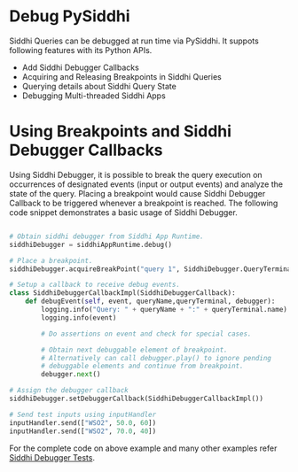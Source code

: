# Debug PySiddhi

Siddhi Queries can be debugged at run time via PySiddhi. 
It suppots following features with its Python APIs.

* Add Siddhi Debugger Callbacks
* Acquiring and Releasing Breakpoints in Siddhi Queries
* Querying details about Siddhi Query State
* Debugging Multi-threaded Siddhi Apps

# Using Breakpoints and Siddhi Debugger Callbacks
Using Siddhi Debugger, it is possible to break the query execution on occurrences of designated events (input or output events) and analyze the state of the query. Placing a breakpoint would cause Siddhi Debugger Callback to be triggered whenever a breakpoint is reached. The following code snippet demonstrates a basic usage of Siddhi Debugger.

```python

# Obtain siddhi debugger from Siddhi App Runtime.
siddhiDebugger = siddhiAppRuntime.debug()

# Place a breakpoint.
siddhiDebugger.acquireBreakPoint("query 1", SiddhiDebugger.QueryTerminal.IN)

# Setup a callback to receive debug events.
class SiddhiDebuggerCallbackImpl(SiddhiDebuggerCallback):
    def debugEvent(self, event, queryName,queryTerminal, debugger):
        logging.info("Query: " + queryName + ":" + queryTerminal.name)
        logging.info(event)

        # Do assertions on event and check for special cases.

        # Obtain next debuggable element of breakpoint.
        # Alternatively can call debugger.play() to ignore pending
        # debuggable elements and continue from breakpoint.
        debugger.next()

# Assign the debugger callback
siddhiDebugger.setDebuggerCallback(SiddhiDebuggerCallbackImpl())

# Send test inputs using inputHandler
inputHandler.send(["WSO2", 50.0, 60])
inputHandler.send(["WSO2", 70.0, 40])
```

For the complete code on above example and many other examples refer [Siddhi Debugger Tests](https://github.com/wso2/PySiddhi/blob/master/Tests/SiddhiCoreTests/TestDebugger.py).